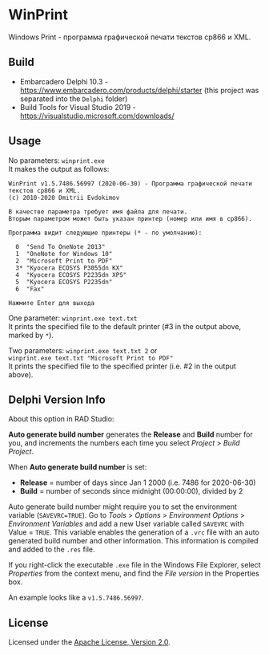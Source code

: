 # WinPrint

Windows Print - программа графической печати текстов cp866 и XML.

## Build

 * Embarcadero Delphi 10.3 - https://www.embarcadero.com/products/delphi/starter 
(this project was separated into the `Delphi` folder)
 * Build Tools for Visual Studio 2019 - https://visualstudio.microsoft.com/downloads/

## Usage

No parameters: `winprint.exe`  
It makes the output as follows:
```
WinPrint v1.5.7486.56997 (2020-06-30) - Программа графической печати текстов cp866 и XML.
(c) 2010-2020 Dmitrii Evdokimov

В качестве параметра требует имя файла для печати.
Вторым параметром может быть указан принтер (номер или имя в cp866).

Программа видит следующие принтеры (* - по умолчанию):

  0  "Send To OneNote 2013"
  1  "OneNote for Windows 10"
  2  "Microsoft Print to PDF"
  3* "Kyocera ECOSYS P3055dn KX"
  4  "Kyocera ECOSYS P2235dn XPS"
  5  "Kyocera ECOSYS P2235dn"
  6  "Fax"

Нажмите Enter для выхода
```

One parameter: `winprint.exe text.txt`  
It prints the specified file to the default printer (#3 in the output above, 
marked by `*`).

Two parameters: `winprint.exe text.txt 2` or  
`winprint.exe text.txt "Microsoft Print to PDF"`  
It prints the specified file to the specified printer (i.e. #2 in the output 
above).

## Delphi Version Info

About this option in RAD Studio:

**Auto generate build number** generates the **Release** and **Build** number 
for you, and increments the numbers each time you 
select *Project* > *Build Project*.

When **Auto generate build number** is set:
 
 * **Release** = number of days since Jan 1 2000 (i.e. 7486 for 2020-06-30) 
 * **Build** = number of seconds since midnight (00:00:00), divided by 2 

Auto generate build number might require you to set the environment 
variable (`SAVEVRC=TRUE`). Go to *Tools* > *Options* > *Environment 
Options* > *Environment Variables* and add a new User variable called `SAVEVRC` 
with Value = `TRUE`. This variable enables the generation of a `.vrc` file with 
an auto generated build number and other information. 
This information is compiled and added to the `.res` file.

If you right-click the executable `.exe` file in the Windows File Explorer, 
select *Properties* from the context menu, and find the *File version* in the 
Properties box. 

An example looks like a `v1.5.7486.56997`.

## License

Licensed under the [Apache License, Version 2.0].

[Apache License, Version 2.0]: http://www.apache.org/licenses/LICENSE-2.0 "LICENSE"
